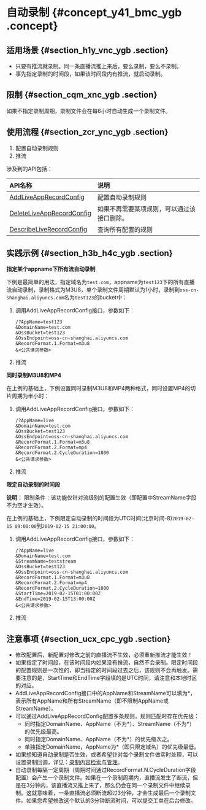 # 自动录制 {#concept_y41_bmc_ygb .concept}

## 适用场景 {#section_h1y_vnc_ygb .section}

-   只要有推流就录制。同一条直播流推上来后，要么录制，要么不录制。
-   事先指定录制的时间段，如果该时间段内有推流，就启动录制。

## 限制 {#section_cqm_xnc_ygb .section}

如果不指定录制周期，录制文件会在每6小时自动生成一个录制文件。

## 使用流程 {#section_zcr_ync_ygb .section}

1.  配置自动录制规则
2.  推流

涉及到的API包括：

|API名称|说明|
|:----|:-|
|[AddLiveAppRecordConfig](../../../../../cn.zh-CN/API参考/直播录制/AddLiveAppRecordConfig.md)|配置自动录制规则|
|[DeleteLiveAppRecordConfig](../../../../../cn.zh-CN/API参考/直播录制/DeleteLiveAppRecordConfig.md#)|如果不再需要某项规则，可以通过该接口删除。|
|[DescribeLiveRecordConfig](../../../../../cn.zh-CN/API参考/直播录制/DescribeLiveRecordConfig.md#)|查询所有配置的规则|

## 实践示例 {#section_h3b_h4c_ygb .section}

**指定某个appname下所有流自动录制**

下例是最简单的用法，指定域名为`test.com`，appname为`test123`下的所有直播流自动录制，录制格式为M3U8，单个录制文件周期默认为1小时，录制到`oss-cn-shanghai.aliyuncs.com`名为`test123`的bucket中：

1.  调用AddLiveAppRecordConfig接口，参数如下：

    ```
    /?AppName=test123
    &DomainName=test.com
    &OssBucket=test123
    &OssEndpoint=oss-cn-shanghai.aliyuncs.com
    &RecordFormat.1.Format=m3u8
    &<公共请求参数>
    ```

2.  推流

**同时录制M3U8和MP4**

在上例的基础上，下例设置同时录制M3U8和MP4两种格式，同时设置MP4的切片周期为半小时：

1.  调用AddLiveAppRecordConfig接口，参数如下：

    ```
    /?AppName=live
    &DomainName=test.com
    &OssBucket=test123
    &OssEndpoint=oss-cn-shanghai.aliyuncs.com
    &RecordFormat.1.Format=m3u8
    &RecordFormat.2.Format=mp4
    &RecordFormat.2.CycleDuration=1800
    &<公共请求参数>
    ```

2.  推流

**限定自动录制的时间段**

**说明：** 限制条件：该功能仅针对流级别的配置生效（即配置中StreamName字段不为空才生效）。

在上例的基础上，下例限定自动录制的时间段为UTC时间\(北京时间-8\)`2019-02-15 09:00:00`到`2019-02-15 21:00:00`。

1.  调用AddLiveAppRecordConfig接口，参数如下：

    ```
    /?AppName=live
    &DomainName=test.com
    &StreamName=teststream
    &OssBucket=test123
    &OssEndpoint=oss-cn-shanghai.aliyuncs.com
    &RecordFormat.1.Format=m3u8
    &RecordFormat.2.Format=mp4
    &RecordFormat.2.CycleDuration=1800
    &StartTime=2019-02-15T01:00:00Z
    &EndTime=2019-02-15T13:00:00Z
    &<公共请求参数>
    ```

2.  推流

## 注意事项 {#section_ucx_cpc_ygb .section}

-   修改配置后，新配置对修改之前的直播流不生效，必须重新推流才能生效！
-   如果指定了时间段，在该时间段内如果没有推流，自然不会录制。限定时间段的配置规则是一次性的，即当指定的时间段过去之后，该规则不会再触发。需要注意的是，StartTime和EndTime字段填的是UTC时间，请注意和本地时区的对应。
-   AddLiveAppRecordConfig接口中的AppName和StreamName可以填为\*，表示所有AppName和所有StreamName（即不限制AppName或StreamName）。
-   可以通过AddLiveAppRecordConfig配置多条规则，规则匹配时存在优先级：
    -   同时指定DomainName、AppName（不为\*）、StreamName（不为\*）的优先级最高。
    -   同时指定DomainName、AppName（不为\*）的优先级次之。
    -   单独指定DomainName，AppName为\*（即只限定域名）的优先级最低。
-   如果想知道自动录制是否生效，或者希望针对每个录制文件做实时处理，可以设置录制回调，详见：[录制内容检索与管理](cn.zh-CN/API功能与使用场景/直播录制/录制内容检索与管理.md#)。
-   自动录制每隔一定周期（周期时间通过RecordFormat.N.CycleDuration字段配置）会产生一个录制文件。如果在一个录制周期内，直播流发生了断流，但是在3分钟内，该直播流又推上来了，那么仍会在同一个录制文件中继续录制。这就意味着，一条直播流必须断流超过3分钟，才会生成最后一个录制文件。如果您希望修改这个默认的3分钟断流时间，可以提交工单在后台修改。


